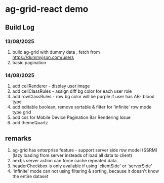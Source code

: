 # ag-grid-react demo

## Build Log
### 13/08/2025
1. build ag-grid with dummy data , fetch from https://dummyjson.com/users
2. basic pagination

### 14/08/2025
1. add cellRenderer - display user image
2. add cellClassRules - assign diff bg color for each user role
3. add rowClassRules - row bg color will be purple if user has AB- blood type
4. add editable boolean, remove sortable & filter for 'infinite' row mode type grid
5. add css for Mobile Device Pagination Bar Rendering Issue
6. add themeQuartz

## remarks
1. ag-grid has enterprise feature - support server side row model (SSRM) (lazy loading from server insteads of load all data to client)
2. nextjs server action can force cache repeated data
3. headerCheckbox is only available if using 'clientSide' or 'serverSide' 
4. 'infinite' mode can not using filtering & sorting, because it doesn't know the entire dataset